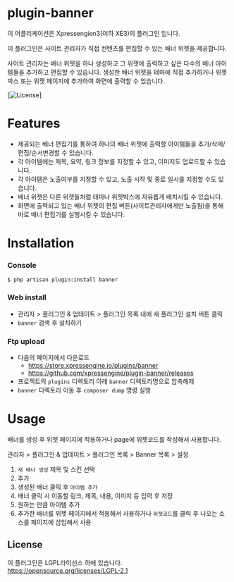 # plugin-banner
이 어플리케이션은 Xpressengien3(이하 XE3)의 플러그인 입니다.

이 플러그인은 사이트 관리자가 직접 컨텐츠를 편집할 수 있는 배너 위젯을 제공합니다. 

사이트 관리자는 배너 위젯을 하나 생성하고 그 위젯에 출력하고 싶은 다수의 배너 아이템들을 추가하고 편집할 수 있습니다. 
생성한 배너 위젯을 테마에 직접 추가하거나 위젯 박스 또는 위젯 페이지에 추가하여 화면에 출력할 수 있습니다.

[![License](http://img.shields.io/badge/license-GNU%20LGPL-brightgreen.svg)]

# Features
- 제공되는 배너 편집기를 통하여 하나의 배너 위젯에 출력할 아이템들을 추가/삭제/편집/순서변경할 수 있습니다.
- 각 아이템에는 제목, 요약, 링크 정보를 지정할 수 있고, 이미지도 업로드할 수 있습니다.
- 각 아이템은 노출여부를 지정할 수 있고, 노출 시작 및 종료 일시를 지정할 수도 있습니다.
- 배너 위젯은 다른 위젯들처럼 테마나 위젯박스에 자유롭게 배치시킬 수 있습니다.
- 화면에 출력되고 있는 배너 위젯의 편집 버튼(사이트관리자에게만 노출됨)을 통해 바로 배너 편집기를 실행시킬 수 있습니다.

# Installation
### Console
```
$ php artisan plugin:install banner
```

### Web install
- 관리자 > 플러그인 & 업데이트 > 플러그인 목록 내에 새 플러그인 설치 버튼 클릭
- `banner` 검색 후 설치하기

### Ftp upload
- 다음의 페이지에서 다운로드
    * https://store.xpressengine.io/plugins/banner
    * https://github.com/xpressengine/plugin-banner/releases
- 프로젝트의 `plugins` 디렉토리 아래 `banner` 디렉토리명으로 압축해제
- `banner` 디렉토리 이동 후 `composer dump` 명령 실행

# Usage
배너를 생성 후 위젯 페이지에 적용하거나 page에 위젯코드를 작성해서 사용합니다.

관리자 > 플러그인 & 업데이트 > 플러그인 목록 > Banner 목록 > 설정
1. `새 배너 생성` 제목 및 스킨 선택
2. 추가
3. 생성된 배너 클릭 후 `아이템 추가`
4. 배너 클릭 시 이동할 링크, 제목, 내용, 이미지 등 입력 후 저장
5. 원하는 만큼 아이템 추가
6. 추가한 배너를 위젯 페이지에서 적용해서 사용하거나 `위젯코드`를 클릭 후 나오는 소스를 페이지에 삽입해서 사용

## License
이 플러그인은 LGPL라이선스 하에 있습니다. <https://opensource.org/licenses/LGPL-2.1>
